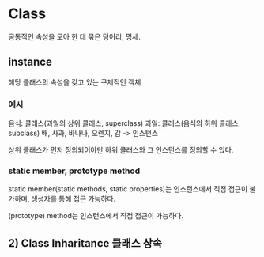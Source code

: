 # Class

공통적인 속성을 모아 한 데 묶은 덩어리, 명세.

## instance

해당 클래스의 속성을 갖고 있는 구체적인 객체

### 예시

음식: 클래스(과일의 상위 클래스, superclass)
과일: 클래스(음식의 하위 클래스, subclass)
배, 사과, 바나나, 오렌지, 감 -> 인스턴스

상위 클래스가 먼저 정의되어야만 하위 클래스와 그 인스턴스를 정의할 수 있다.

### static member, prototype method

static member(static methods, static properties)는 인스턴스에서 직접 접근이 불가하며, 생성자를 통해 접근 가능하다.

(prototype) method는 인스턴스에서 직접 접근이 가능하다.

## 2) Class Inharitance 클래스 상속

